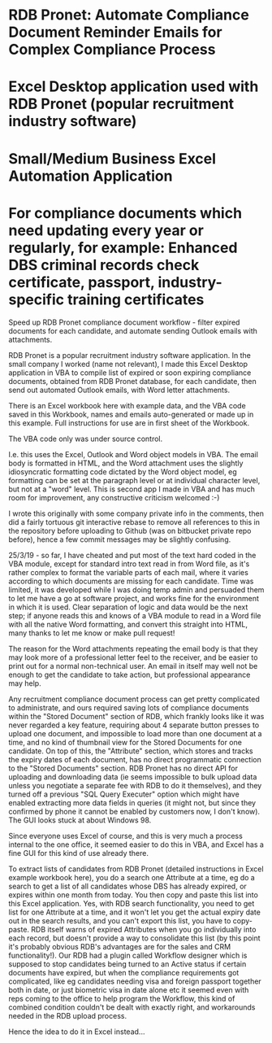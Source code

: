 # RDB Pronet: Automate Compliance Document Reminder Emails for Complex Compliance Process
# Excel Desktop application used with RDB Pronet (popular recruitment industry software)
# Small/Medium Business Excel Automation Application
# For compliance documents which need updating every year or regularly, for example: Enhanced DBS criminal records check certificate, passport, industry-specific training certificates

Speed up RDB Pronet compliance document workflow - filter expired documents for each candidate, and automate sending Outlook emails with attachments.

RDB Pronet is a popular recruitment industry software application.
In the small company I worked (name not relevant), I made this Excel Desktop application in VBA to compile list of expired or soon expiring compliance documents, obtained from RDB Pronet database, for each candidate, then send out automated Outlook emails, with Word letter attachments.

There is an Excel workbook here with example data, and the VBA code saved in this Workbook, names and emails auto-generated or made up in this example. Full instructions for use are in first sheet of the Workbook.

The VBA code only was under source control.

I.e. this uses the Excel, Outlook and Word object models in VBA. The email body is formatted in HTML, and the Word attachment uses the 
slightly idiosyncratic formatting code dictated by the Word object model, eg formatting can be set at the paragraph level or at individual 
character level, but not at a "word" level. This is second app I made in VBA and has much room for improvement, any constructive 
criticism welcomed :-)

I wrote this originally with some company private info in the comments, then did a fairly tortuous git interactive rebase to remove all 
references to this in the repository before uploading to Github (was on bitbucket private repo before), hence a few commit
messages may be slightly confusing.

25/3/19 - so far, I have cheated and put most of the text hard coded in the VBA module, except for standard intro text read in from Word file, as it's rather complex to format the variable parts
of each mail, where it varies according to which documents are missing for each candidate. Time was limited, it was developed while I was
doing temp admin and persuaded them to let me have a go at software project, and works fine for the environment in which it is used.
Clear separation of logic and data would be the next step; if anyone reads this and knows of a VBA module to read in a Word file with
all the native Word formatting, and convert this straight into HTML, many thanks to let me know or make pull request!

The reason for the Word attachments repeating the email body is that they may look more of a professional letter feel to the receiver, 
and be easier to print out for a normal non-technical user. An email in itself may well not be enough to get the candidate to take action,
but professional appearance may help.

Any recruitment compliance document process can get pretty complicated to administrate, and ours required saving lots of compliance documents 
within the "Stored Document" section of RDB, which frankly looks like it was never regarded a key feature, requiring about 4 separate button
presses to upload one document, and impossible to load more than one document at a time, and no kind of thumbnail view for the Stored Documents for one candidate.
On top of this, the "Attribute" section, which stores and tracks the expiry dates of each document, has no direct programmatic connection to the "Stored Documents" section.
RDB Pronet has no direct API for uploading and downloading data (ie seems impossible to bulk upload data unless you negotiate a separate
fee with RDB to do it themselves), and they turned off a previous "SQL Query Executer" option which might have enabled extracting more data fields
in queries (it might not, but since they confirmed by phone it cannot be enabled by customers now, I don't know). The GUI looks stuck at about 
Windows 98.

Since everyone uses Excel of course, and this is very much a process internal to the one office, it seemed easier to do this in VBA, and Excel has a fine GUI for this kind of use already there.

To extract lists of candidates from RDB Pronet (detailed instructions in Excel example workbook here), you do a search one Attribute at a
time, eg do a search to get a list of all candidates
whose DBS has already expired, or expires within one month from today. You then copy and paste this list into this Excel application.
Yes, with RDB search functionality, you need to get list for one Attribute at a time, and it won't let you get the actual expiry date
out in the search results, and you can't export this list, you have to copy-paste.
RDB itself warns of expired Attributes when you go individually into each record, but doesn't provide a way to consolidate this list (by
this point it's probably obvious RDB's advantages are for the sales and CRM functionality!). Our RDB had a plugin called Workflow 
designer which is supposed to stop candidates being turned to an Active status if certain documents have expired, but when the compliance
requirements got complicated, like eg candidates needing visa and foreign passport together both in date, or just biometric visa in date alone
etc it seemed even with reps coming to the office to help program the Workflow, this kind of combined condition couldn't be dealt with
exactly right, and workarounds needed in the RDB upload process.

Hence the idea to do it in Excel instead...
